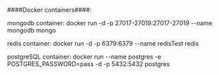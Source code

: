 ####Docker containers####:

mongodb container:
docker run -d -p 27017-27019:27017-27019 --name mongodb mongo

redis container:
docker run -d -p 6379:6379 --name redisTest redis

postgreSQL container:
docker run --name postgres -e POSTGRES_PASSWORD=pass -d -p 5432:5432 postgres

